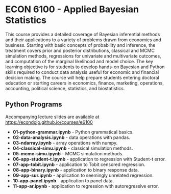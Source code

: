 ECON 6100 - Applied Bayesian Statistics
================
This course provides a detailed coverage of Bayesian inferential methods and their applications to a variety of problems drawn from economics and business. Starting with basic concepts of probability and inference, the treatment covers prior and posterior distributions, classical and MCMC simulation methods, regressions for univariate and multivariate outcomes, and computation of the marginal likelihood and model choice. The key learning objective is for students to develop hands-on Bayesian and Python skills required to conduct data analysis useful for economic and financial decision making. The course will help prepare students entering doctoral education or starting careers in economics, finance, marketing, operations, accounting, political science, statistics, and biostatistics.

Python Programs
-----------------------------------
Accompanying lecture slides are available at https://econdojo.github.io/courses/e6100

* **01-python-grammar.ipynb** - Python grammatical basics.
* **02-data-analysis.ipynb** - data operations with pandas.
* **03-ndarray.ipynb** - array operations with numpy.
* **04-classical-simu.ipynb** - classical simulation methods.
* **05-mcmc-simu.ipynb** - MCMC simulation methods.
* **06-app-student-t.ipynb** - application to regression with Student-t error.
* **07-app-tobit.ipynb** - application to Tobit censored regression.
* **08-app-binary.ipynb** - application to binary response data.
* **09-app-sur.ipynb** - application to seemingly unrelated regression.
* **10-app-panel.ipynb** - application to panel data.
* **11-app-ar.ipynb** - application to regression with autoregressive error.